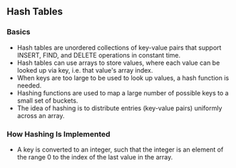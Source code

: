 ## Hash Tables

### Basics

* Hash tables are unordered collections of key-value pairs that support INSERT, FIND, and DELETE operations in constant time.
* Hash tables can use arrays to  store values, where each value can be looked up via  key, i.e. that value's array index.
* When keys are too large to be used to look up values, a hash function is needed.
* Hashing functions are used to map a large number of possible keys to a small set of buckets. 
* The idea of hashing is to distribute entries (key-value pairs) uniformly across an array.

### How Hashing Is Implemented
* A key is converted to an integer, such that the integer is an element of the range 0 to the index of the last value in the array.
